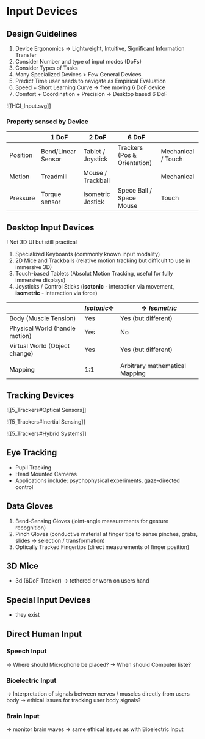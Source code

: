 # Input Devices

## Design Guidelines
1. Device Ergonomics → Lightweight, Intuitive, Significant Information Transfer
2. Consider Number and type of input modes (DoFs)
3. Consider Types of Tasks
4. Many Specialized Devices > Few General Devices
5. Predict Time user needs to navigate as Empirical Evaluation
6. Speed + Short Learning Curve → free moving 6 DoF device
7. Comfort + Coordination + Precision → Desktop based 6 DoF


![[HCI_Input.svg]]
### Property sensed by Device
|          | 1 DoF              | 2 DoF             | 6 DoF                        |                    |
| -------- | ------------------ | ----------------- | ---------------------------- | ------------------ |
| Position | Bend/Linear Sensor | Tablet / Joystick | Trackers (Pos & Orientation) | Mechanical / Touch |
| Motion   | Treadmill          | Mouse / Trackball |                              | Mechanical         |
| Pressure | Torque sensor      | Isometric Jostick | Spece Ball / Space Mouse     | Touch              |
## Desktop Input Devices
! Not 3D UI but still practical

1. Specialized Keyboards (commonly known input modality)
2. 2D Mice and Trackballs (relative motion tracking but difficult to use in immersive 3D)
3. Touch-based Tablets (Absolut Motion Tracking, useful for fully immersive displays)
4. Joysticks / Control Sticks (**isotonic** - interaction via movement, **isometric** - interaction via force)

|                                | $Isotonic \Leftarrow$ | $\Rightarrow Isometric$        |
| ------------------------------ | --------------------- | ------------------------------ |
| Body (Muscle Tension)          | Yes                   | Yes (but different)            |
| Physical World (handle motion) | Yes                   | No                             |
| Virtual World (Object change)  | Yes                   | Yes (but different)            |
|                                |                       |                                |
| Mapping                        | 1:1                   | Arbitrary mathematical Mapping | 

## Tracking Devices

![[5_Trackers#Optical Sensors]]

![[5_Trackers#Inertial Sensing]]

![[5_Trackers#Hybrid Systems]]

## Eye Tracking
- Pupil Tracking
- Head Mounted Cameras
- Applications include: psychophysical experiments, gaze-directed control
## Data Gloves
1. Bend-Sensing Gloves (joint-angle measurements for gesture recognition)
2. Pinch Gloves (conductive material at finger tips to sense pinches, grabs, slides → selection / transformation)
3. Optically Tracked Fingertips (direct measurements of finger position)
## 3D Mice
- 3d (6DoF Tracker) → tethered or worn on users hand
## Special Input Devices
- they exist
## Direct Human Input
### Speech Input
→ Where should Microphone be placed?
→ When should Computer liste?

### Bioelectric Input
→ Interpretation of signals between nerves / muscles directly from users body
→ ethical issues for tracking user body signals?

### Brain Input
→ monitor brain waves 
→ same ethical issues as with Bioelectric Input


